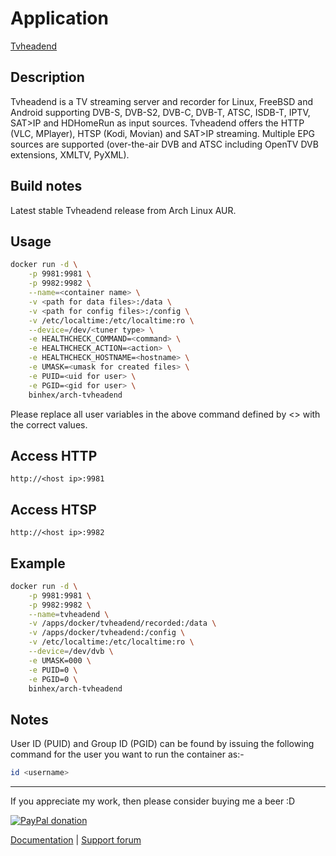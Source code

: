 # Application

[Tvheadend](https://tvheadend.org/)

## Description

Tvheadend is a TV streaming server and recorder for Linux, FreeBSD and Android
supporting DVB-S, DVB-S2, DVB-C, DVB-T, ATSC, ISDB-T, IPTV, SAT>IP and HDHomeRun
as input sources. Tvheadend offers the HTTP (VLC, MPlayer), HTSP (Kodi, Movian)
and SAT>IP streaming. Multiple EPG sources are supported (over-the-air DVB and
ATSC including OpenTV DVB extensions, XMLTV, PyXML).

## Build notes

Latest stable Tvheadend release from Arch Linux AUR.

## Usage

```bash
docker run -d \
    -p 9981:9981 \
    -p 9982:9982 \
    --name=<container name> \
    -v <path for data files>:/data \
    -v <path for config files>:/config \
    -v /etc/localtime:/etc/localtime:ro \
    --device=/dev/<tuner type> \
    -e HEALTHCHECK_COMMAND=<command> \
    -e HEALTHCHECK_ACTION=<action> \
    -e HEALTHCHECK_HOSTNAME=<hostname> \
    -e UMASK=<umask for created files> \
    -e PUID=<uid for user> \
    -e PGID=<gid for user> \
    binhex/arch-tvheadend
```

Please replace all user variables in the above command defined by <> with the
correct values.

## Access HTTP

`http://<host ip>:9981`

## Access HTSP

`http://<host ip>:9982`

## Example

```bash
docker run -d \
    -p 9981:9981 \
    -p 9982:9982 \
    --name=tvheadend \
    -v /apps/docker/tvheadend/recorded:/data \
    -v /apps/docker/tvheadend:/config \
    -v /etc/localtime:/etc/localtime:ro \
    --device=/dev/dvb \
    -e UMASK=000 \
    -e PUID=0 \
    -e PGID=0 \
    binhex/arch-tvheadend
```

## Notes

User ID (PUID) and Group ID (PGID) can be found by issuing the following command
for the user you want to run the container as:-

```bash
id <username>
```

___
If you appreciate my work, then please consider buying me a beer  :D

[![PayPal donation](https://www.paypal.com/en_US/i/btn/btn_donate_SM.gif)](https://www.paypal.com/cgi-bin/webscr?cmd=_s-xclick&hosted_button_id=MM5E27UX6AUU4)

[Documentation](https://github.com/binhex/documentation) | [Support forum](http://forums.unraid.net/index.php?topic=46575.0)
